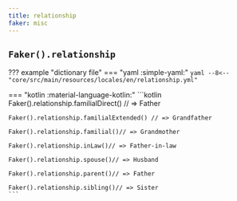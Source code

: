 ```yaml
---
title: relationship
faker: misc
---
```


## `Faker().relationship`

??? example "dictionary file"
    === "yaml :simple-yaml:"
        ```yaml
        --8<-- "core/src/main/resources/locales/en/relationship.yml"
        ```

=== "kotlin :material-language-kotlin:"
    ```kotlin
    Faker().relationship.familialDirect() // => Father

    Faker().relationship.familialExtended() // => Grandfather

    Faker().relationship.familial()// => Grandmother

    Faker().relationship.inLaw()// => Father-in-law

    Faker().relationship.spouse()// => Husband

    Faker().relationship.parent()// => Father

    Faker().relationship.sibling()// => Sister
    ```
